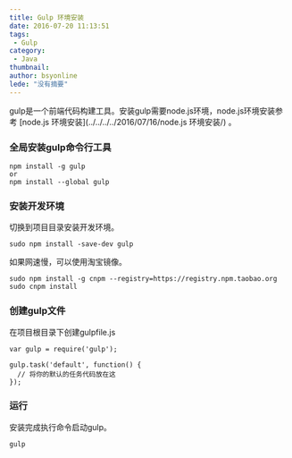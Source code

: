 ```yaml
---
title: Gulp 环境安装
date: 2016-07-20 11:13:51
tags:
 - Gulp
category: 
 - Java
thumbnail: 
author: bsyonline
lede: "没有摘要"
---
```


gulp是一个前端代码构建工具。安装gulp需要node.js环境，node.js环境安装参考 [node.js 环境安装](../../../../2016/07/16/node.js 环境安装/) 。
### 全局安装gulp命令行工具
```
npm install -g gulp
or
npm install --global gulp
```
### 安装开发环境
切换到项目目录安装开发环境。
```
sudo npm install -save-dev gulp
```
如果网速慢，可以使用淘宝镜像。
```
sudo npm install -g cnpm --registry=https://registry.npm.taobao.org
sudo cnpm install
```
### 创建gulp文件
在项目根目录下创建gulpfile.js
```
var gulp = require('gulp');

gulp.task('default', function() {
  // 将你的默认的任务代码放在这
});
```
### 运行
安装完成执行命令启动gulp。
```
gulp
```
